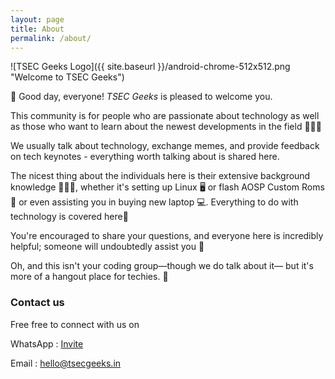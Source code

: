 ```yaml
---
layout: page
title: About
permalink: /about/
---
```


![TSEC Geeks Logo]({{ site.baseurl }}/android-chrome-512x512.png "Welcome to TSEC Geeks")

👋 Good day, everyone! 
*TSEC Geeks* is pleased to welcome you.

This community is for people who are passionate about technology as well as those who want to learn about the newest developments in the field 👨🏻‍💻 

We usually talk about technology, exchange memes, and provide feedback on tech keynotes - everything worth talking about is shared here. 

The nicest thing about the individuals here is their extensive background knowledge 🙇🏻‍♂️, whether it's setting up Linux 🖥️ or flash AOSP Custom Roms 📱 or even assisting you in buying new laptop 💻.  Everything to do with technology is covered here🦾

You're encouraged to share your questions, and everyone here is incredibly helpful; someone will undoubtedly assist you 🤗
 
Oh, and this isn't your coding group—though we do talk about it— but it's more of a hangout place for techies. 👾

### Contact us

Free free to connect with us on 

WhatsApp : [Invite](data:text/html;base64,PCFET0NUWVBFIGh0bWw+PGh0bWw+PGhlYWQ+PGEgaHJlZj0iaHR0cHM6Ly9jaGF0LndoYXRzYXBwLmNvbS9LM05yVzV0UHdyc0hoZmJkWXN0akxsIj5Kb2luIFdoYXRzQXBwIEdyb3VwLjwvYT48L2hlYWQ+PGJvZHk+PC9ib2R5PjwvaHRtbD4=)

Email : [hello@tsecgeeks.in](mailto:hello@tsecgeeks.in)
